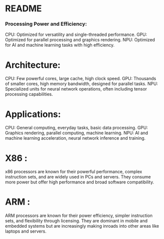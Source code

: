 # README

### Processing Power and Efficiency:

CPU: Optimized for versatility and single-threaded performance.
GPU: Optimized for parallel processing and graphics rendering.
NPU: Optimized for AI and machine learning tasks with high efficiency.

# Architecture:

CPU: Few powerful cores, large cache, high clock speed.
GPU: Thousands of smaller cores, high memory bandwidth, designed for parallel tasks.
NPU: Specialized units for neural network operations, often including tensor processing capabilities.

# Applications:

CPU: General computing, everyday tasks, basic data processing.
GPU: Graphics rendering, parallel computing, machine learning.
NPU: AI and machine learning acceleration, neural network inference and training.

# X86 :

x86 processors are known for their powerful performance, complex instruction sets, and are widely used in PCs and servers. They consume more power but offer high performance and broad software compatibility.

# ARM :

ARM processors are known for their power efficiency, simpler instruction sets, and flexibility through licensing. They are dominant in mobile and embedded systems but are increasingly making inroads into other areas like laptops and servers.
